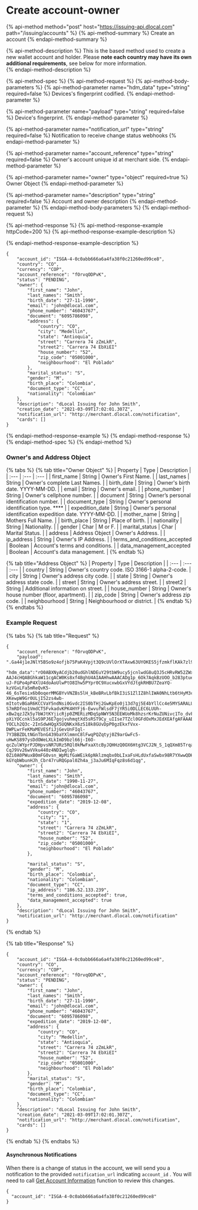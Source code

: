 # Create account-owner

{% api-method method="post" host="https://issuing-api.dlocal.com" path="/issuing/accounts" %}
{% api-method-summary %}
Create an account
{% endapi-method-summary %}

{% api-method-description %}
This is the based method used to create a new wallet account and holder. Please **note each country may have its own additional requirements**, see below for more information.  
{% endapi-method-description %}

{% api-method-spec %}
{% api-method-request %}
{% api-method-body-parameters %}
{% api-method-parameter name="hdm\_data" type="string" required=false %}
Devices's fingerprint codified. 
{% endapi-method-parameter %}

{% api-method-parameter name="payload" type="string" required=false %}
Device's fingerprint.
{% endapi-method-parameter %}

{% api-method-parameter name="notification\_url" type="string" required=false %}
Notification to receive change status webhooks
{% endapi-method-parameter %}

{% api-method-parameter name="account\_reference" type="string" required=false %}
Owner's account unique id at merchant side. 
{% endapi-method-parameter %}

{% api-method-parameter name="owner" type="object" required=true %}
Owner Object
{% endapi-method-parameter %}

{% api-method-parameter name="description" type="string" required=false %}
Account and owner description
{% endapi-method-parameter %}
{% endapi-method-body-parameters %}
{% endapi-method-request %}

{% api-method-response %}
{% api-method-response-example httpCode=200 %}
{% api-method-response-example-description %}

{% endapi-method-response-example-description %}

```
{
    "account_id": "ISGA-4-0c0abb666a6a4fa38f0c21260ed99ce8",
    "country": "CO",
    "currency": "COP",
    "account_reference": "fOrvqODPvK",
    "status": "PENDING",
    "owner": {
        "first_name": "John",
        "last_names": "Smith",
        "birth_date": "27-11-1990",
        "email": "john@dlocal.com",
        "phone_number": "46043767",
        "document": "6095786098",
        "address": {
            "country": "CO",
            "city": "Medellin",
            "state": "Antioquia",
            "street": "Carrera 74 zZmLkR",
            "street2": "Carrera 74 EbXiEI"
            "house_number": "52",
            "zip_code": "05001000",
            "neighbourhood": "El Poblado"
        },
        "marital_status": "S",
        "gender": "M",
        "birth_place": "Colombia",
        "document_type": "CC",
        "nationality": "Colombian"
    },
    "description": "dLocal Issuing for John Smith",
    "creation_date": "2021-03-09T17:02:01.307Z",
    "notification_url": "http://merchant.dlocal.com/notification",
    "cards": []
}
```
{% endapi-method-response-example %}
{% endapi-method-response %}
{% endapi-method-spec %}
{% endapi-method %}

### Owner's and Address Object

{% tabs %}
{% tab title="Owner Object" %}
| Property | Type | Description |
| :--- | :--- | :--- |
| first\_name | String | Owner's First Name.  |
| last\_names | String | Owner's complete Last Names.  |
| birth\_date | String | Owner's birth date. YYYY-MM-DD. |
| email | String | Owner's email.  |
| phone\_number | String | Owner's cellphone number.   |
| document | String | Owner’s personal identification number.  |
| document\_type | String | Owner's personal identification type.  ****  |
| expedition\_date | String | Owner's personal identification expedition date. YYYY-MM-DD. |
| mother\_name | String | Mothers Full Name.  |
| birth\_place | String | Place of birth.  |
| nationality | String | Nationality.  |
| gender | Char | M or F.  |
| marital\_status | Char | Marital Status. |
| address | Address Object | Owner's Address.  |
| ip\_address | String | Owner's IP Address.  |
| terms\_and\_conditions\_accepted | Boolean | Account's terms and conditions.   |
| data\_management\_accepted | Boolean | Account's data management.  |
{% endtab %}

{% tab title="Address Object" %}
| Property | Type | Description |
| :--- | :--- | :--- |
| country | String | Owner's country code. ISO 3166-1 alpha-2-code.  |
| city | String | Owner's address city code.  |
| state | String | Owner's address state code.  |
| street | String | Owner's address street.  |
| street2 | String | Additional information on street.  |
| house\_number | String | Owner's house number \(floor, apartment\).  |
| zip\_code | String | Owner's address zip code.  |
| neighbourhood | String | Neighbourhood or district.  |
{% endtab %}
{% endtabs %}

### Example Request

{% tabs %}
{% tab title="Request" %}
```text
{
    "account_reference": "fOrvqODPvK",
    "payload": ".Ga44j1eJNlY5BSo9z4ofjb75PaK4Vpjt3Q9cUVlOrXTAxw63UYOKES5jfzmkflKAk7zl998tp7ppfAaZ6m1CdC5MQjGejuTDRNziCvTDfWk.LwodCqgoxjPm8LKfAaZ4pAJZ7OQuyPBB2SCXw2SCXC_J4yy2XCxUC541jlS7spjt3Q9cUVlOrXTAxw63UYOKES5jfzmkflKAk7zl998tp7ppfAaZ6m1CdC5MQjGejuTDRNziCvTDfWk.LwodCqgoxjPm8LKfAaZ4ySy.aPjftckrpwoNSUC56MnGWpwoNHHACVZXnN9OGidFxF0JKCw3hk6Hb9LarUqUdHz16rgPtFWNvAGYiJhkeN1dVlrJtG2fixIxJfw7UTlfe2RcFgSJxQg9HBNr5xj6Knrgy4TIvRSwQ5BSmxGY5BNByhj.lTPbavsTjlgbrp3Dje9zK9z16yaCBBOQeWN9Dtgdycc2FsDrJdg.OlOq1f0JtVmm2l8V_meubPzPUnx8Hd2TtGWi_Nc32SECoDsMvx4RyvXf4.pO7D2AIwL8bmHaH0Q2iyXmfRcDA4.L9.gJ0Nc39lF4A4.Kpukf4.ApLf4.pwoRbA4.pwoRbA4.93B9lF1W21gJ.elFDSy.aPrRvxovXlF1kte11nJ1nHbxyAB4uy.1dT",
    "hdm_data":"rO0ABXNyACdjb20udGhlNDEuY29tbW9ucy5jcnlwdG8uQ3J5cHRvRW52ZWxvcGUAAJbgqPhc8wIAA0wABWFsaWFzdAASTGphdmEvbGFuZy9TdHJpbmc7WwAMZW5jcnlwdGVkS2V5dAACW0JbABBlbmNyeXB0ZWRQYXlsb2FkcQB-AAJ4cHQABGhkaW11cgACW0Ks8xf4BghU4AIAAHhwAAACADg1p_6Ok7AqkBzUOO_b283ptue8jWOy8WBGbPpmYOpSfjNg4VvzsNf3z4WzKTrLVYgtzCj-uJ-FGPo4pP4XlU4doAoUlwPtO8Ihw5PYpr0C9XucxwbGxVYdJtgkRHBU7ZeaYQ-kzVGxLFa5mReQvK5-46_6sTesix6b0oqerMMGBYvVNZBs5lH_kBeBRvLbfBkI3iS1ZlIZ8hlIWA0NhLtb6tHyM3cMvDdj0wcOgPxNzp8x92jFqbHa80YSpkifPUEfPXeEW3RVzGlH8D8vrEkRPDueRDQdgSvdlzVNbaTV3Wbb-XKewpW9Gr0ULjI52zs4wb-mItotvBGaR6KCCVaY5ndNsi0Gvdc2IS0bTHj2GwKpEo0j13d7gj5E4bYllCc4e5MYSARALUxrkLtIfibPJp8rxWknJyjOFTzB9VtCgJYcpFg18tgYns8yzf-S7mRDfno1VmdCT5FvkadvKPK4HYFj6-EwvufWlsdF7jYR5i0DLLEC6LUUh-xBw2qzJZk5y7bWJtKYjicRjp0ZMERizMDqSpNWY5N3EEWUoMk8hzsrKrNuZUNivc1To_dvFkQcwVYaDf0Bvy5ku2B764M4dTMy7NSIkt5lKgAWKu67m7nQ-pXiYOCcnkl5aS9PJ6E7gojvuhmqtXd5sRST9Cy_uIIse7TZcl0GFdOxMxJEdXEAfgAFAAABsFYkztSA6fsMi-YOCLh2Q3c-2InSdwHQgX5UQNKxX6zS18k8GUvDpP0gzEkxfVxx-DWPLwrFeKMaMEVESfiJjGevUnFIql-7Y3BBZDLtNGnTbnG439baYXlmmnC8lFwqPQZqtyj0Z9arGwFc5-uHwKS897ysDdOWeLXLkImD9bzl66j-I6O-qcZulWYprPJDHpvsNR7URz5RQl0kMwFxaXtcByJQHHzQ0OX6Htg3VCJ2N_S_1qQXm85TrqaQ0a0_e8zDzjvJGjY_sTcQkbrlR7xnySVn0vJEQUqAifEJL6lY-CqJ9Vv26wVVku440z4NDIwglqh-0Zi0A0PWuxB0mFG0vsn_WpMifGaWEik6pNklzmqbx0bLIxaFsHLdUxfaSwbx98R7YXwwQDHT81GHw2809PO5tieC3vjFtMRYQatEazTgBqUs8g7qF7WaeCNUUlAFACuN8Ww5AkczndvOXWFcqpY9GCBYyuw_XXDljGWw85l62RC1YhQrRmeQVcmk7Cx4hSiYvBF6wO-kGYqbWbunHJh_Cbr47ruRQGpal0Zh4a_j3aJu6MIqFqz8s6d1qg", 
    "owner": {
        "first_name": "John",
        "last_names": "Smith",
        "birth_date": "1990-11-27",
        "email": "john@dlocal.com",
        "phone_number": "46043767",
        "document": "6095786098",
        "expedition_date": "2019-12-08",
        "address": {
            "country": "CO",
            "city": "1",
            "state": "1",
            "street": "Carrera 74 zZmLkR",
            "street2": "Carrera 74 EbXiEI",
            "house_number": "52",
            "zip_code": "05001000",
            "neighbourhood": "El Poblado"
        },
        
        "marital_status": "S",
        "gender": "M",
        "birth_place": "Colombia",
        "nationality": "Colombian",
        "document_type": "CC",
        "ip_address": "186.52.133.239",
        "terms_and_conditions_accepted": true,
        "data_management_accepted": true
    },
    "description": "dLocal Issuing for John Smith",
    "notification_url": "http://merchant.dlocal.com/notification"
}
```
{% endtab %}

{% tab title="Response" %}
```text
{
    "account_id": "ISGA-4-0c0abb666a6a4fa38f0c21260ed99ce8",
    "country": "CO",
    "currency": "COP",
    "account_reference": "fOrvqODPvK",
    "status": "PENDING",
    "owner": {
        "first_name": "John",
        "last_names": "Smith",
        "birth_date": "27-11-1990",
        "email": "john@dlocal.com",
        "phone_number": "46043767",
        "document": "6095786098",
        "expedition_date": "2019-12-08",
        "address": {
            "country": "CO",
            "city": "Medellin",
            "state": "Antioquia",
            "street": "Carrera 74 zZmLkR",
            "street2": "Carrera 74 EbXiEI"
            "house_number": "52",
            "zip_code": "05001000",
            "neighbourhood": "El Poblado"
        },
        "marital_status": "S",
        "gender": "M",
        "birth_place": "Colombia",
        "document_type": "CC",
        "nationality": "Colombian"
    },
    "description": "dLocal Issuing for John Smith",
    "creation_date": "2021-03-09T17:02:01.307Z",
    "notification_url": "http://merchant.dlocal.com/notification",
    "cards": []
}
```
{% endtab %}
{% endtabs %}

#### Asynchronous Notifications

When there is a change of status in the account, we will send you a notification to the provided `notification_url` indicating `account_id` . You will need to call [Get Account Information](../../manage-accounts/get-account-information.md) function to review this changes.

```text
{ 
  "account_id": "ISGA-4-0c0abb666a6a4fa38f0c21260ed99ce8" 
}
```

